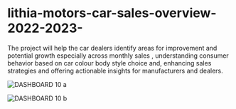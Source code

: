 # lithia-motors-car-sales-overview-2022-2023-
The project will help the car dealers identify areas for improvement and potential growth especially across monthly sales , understanding consumer behavior based on car colour body style choice and, enhancing sales strategies and offering actionable insights for manufacturers and dealers.

![DASHBOARD 10 a](https://github.com/user-attachments/assets/e26078f6-1d20-42c5-9909-3e13347a6a28)

![DASHBOARD 10 b](https://github.com/user-attachments/assets/c6d6e085-9391-43ad-bbd4-10d85f5eee7c)
